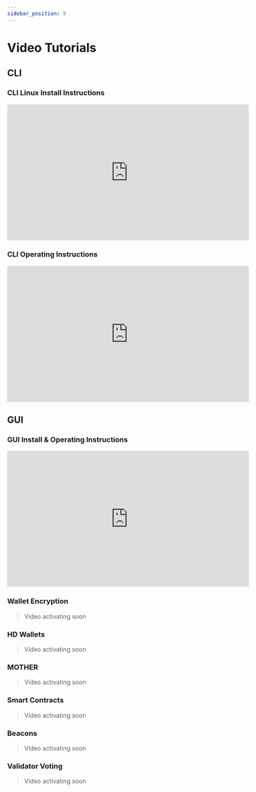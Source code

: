```yaml
---
sidebar_position: 9
---
```


# Video Tutorials


## CLI

### CLI Linux Install Instructions
<iframe width="560" height="315" src="https://www.youtube.com/embed/ycYxaCBPZjI" title="YouTube video player" frameborder="0" allow="accelerometer; autoplay; clipboard-write; encrypted-media; gyroscope; picture-in-picture; web-share" allowfullscreen></iframe>

### CLI Operating Instructions

<iframe width="560" height="315" src="https://www.youtube.com/embed/-jsnScVgrVM" title="YouTube video player" frameborder="0" allow="accelerometer; autoplay; clipboard-write; encrypted-media; gyroscope; picture-in-picture; web-share" allowfullscreen></iframe>


## GUI

### GUI Install & Operating Instructions

<iframe width="560" height="315" src="https://www.youtube.com/embed/QBhrBN0xhjE" title="YouTube video player" frameborder="0" allow="accelerometer; autoplay; clipboard-write; encrypted-media; gyroscope; picture-in-picture; web-share" allowfullscreen></iframe>

### Wallet Encryption
> Video activating soon

### HD Wallets
> Video activating soon

### MOTHER
> Video activating soon

### Smart Contracts 
> Video activating soon

### Beacons
> Video activating soon

### Validator Voting
> Video activating soon


